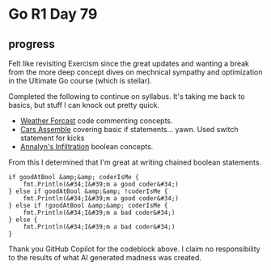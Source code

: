 # Go R1 Day 79


## progress

Felt like revisiting Exercism since the great updates and wanting a break from the more deep concept dives on mechnical sympathy and optimization in the Ultimate Go course (which is stellar).

Completed the following to continue on syllabus.
It&#39;s taking me back to basics, but stuff I can knock out pretty quick.

- [Weather Forcast](https://exercism.org/tracks/go/exercises/weather-forecast/solutions/sheldonhull) code commenting concepts.
- [Cars Assemble](https://exercism.org/tracks/go/exercises/cars-assemble/solutions/sheldonhull) covering basic if statements... yawn.
Used switch statement for kicks
- [Annalyn&#39;s Infiltration](https://exercism.org/tracks/go/exercises/annalyns-infiltration/solutions/sheldonhull) boolean concepts.

From this I determined that I&#39;m great at writing chained boolean statements.

    if goodAtBool &amp;&amp; coderIsMe {
        fmt.Println(&#34;I&#39;m a good coder&#34;)
    } else if goodAtBool &amp;&amp; !coderIsMe {
        fmt.Println(&#34;I&#39;m a good coder&#34;)
    } else if !goodAtBool &amp;&amp; coderIsMe {
        fmt.Println(&#34;I&#39;m a bad coder&#34;)
    } else {
        fmt.Println(&#34;I&#39;m a bad coder&#34;)
    }

Thank you GitHub Copilot for the codeblock above.
I claim no responsibility to the results of what AI generated madness was created.


